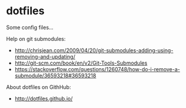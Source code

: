 # dotfiles #

Some config files...

Help on git submodules:
* http://chrisjean.com/2009/04/20/git-submodules-adding-using-removing-and-updating/
* http://git-scm.com/book/en/v2/Git-Tools-Submodules
* https://stackoverflow.com/questions/1260748/how-do-i-remove-a-submodule/36593218#36593218

About dotfiles on GithHub:
* http://dotfiles.github.io/

